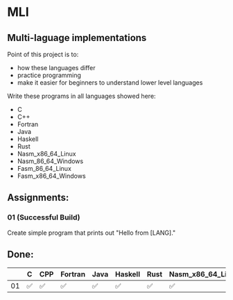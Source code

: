 # MLI
## Multi-laguage implementations

Point of this project is to:
- how these languages differ
- practice programming
- make it easier for beginners to understand lower level languages

Write these programs in all languages showed here:
- C
- C++
- Fortran
- Java
- Haskell
- Rust
- Nasm_x86_64_Linux
- Nasm_86_64_Windows
- Fasm_86_64_Linux
- Fasm_x86_64_Windows

## Assignments:
### 01 (Successful Build)
Create simple program that prints out "Hello from [LANG]."

## Done:
|  |C  |    CPP|Fortran|   Java|Haskell|   Rust|    Nasm_x86_64_Linux|   Nasm_86_64_Windows|   Fasm_86_64_Linux|Fasm_x86_64_Windows|
|--|---|-------|-------|-------|-------|-------|---------------------|---------------------|-------------------|-------------------|
|01| ✅|     ✅|     ✅|     ✅|     ✅|     ✅|                   ✅|                   ✅|                 ✅|                 ✅|
